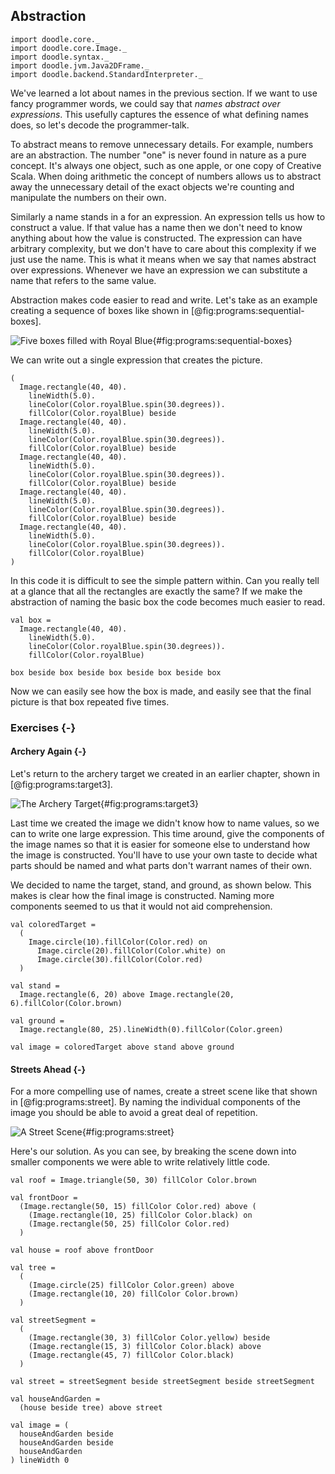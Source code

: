 ## Abstraction

```tut:invisible
import doodle.core._
import doodle.core.Image._
import doodle.syntax._
import doodle.jvm.Java2DFrame._
import doodle.backend.StandardInterpreter._
```

We've learned a lot about names in the previous section.
If we want to use fancy programmer words, we could say that *names abstract over expressions*.
This usefully captures the essence of what defining names does, so let's decode the programmer-talk.

To abstract means to remove unnecessary details.
For example, numbers are an abstraction.
The number "one" is never found in nature as a pure concept.
It's always one object, such as one apple, or one copy of Creative Scala.
When doing arithmetic the concept of numbers allows us to abstract away the unnecessary detail of the exact objects we're counting and manipulate the numbers on their own.

Similarly a name stands in a for an expression.
An expression tells us how to construct a value.
If that value has a name then we don't need to know anything about how the value is constructed.
The expression can have arbitrary complexity, but we don't have to care about this complexity if we just use the name.
This is what it means when we say that names abstract over expressions.
Whenever we have an expression we can substitute a name that refers to the same value.

Abstraction makes code easier to read and write.
Let's take as an example creating a sequence of boxes like shown in [@fig:programs:sequential-boxes].

![Five boxes filled with Royal Blue](./src/pages/programs/sequential-boxes.pdf+svg){#fig:programs:sequential-boxes}

We can write out a single expression that creates the picture.

```tut:silent:book
(
  Image.rectangle(40, 40).
    lineWidth(5.0).
    lineColor(Color.royalBlue.spin(30.degrees)).
    fillColor(Color.royalBlue) beside
  Image.rectangle(40, 40).
    lineWidth(5.0).
    lineColor(Color.royalBlue.spin(30.degrees)).
    fillColor(Color.royalBlue) beside
  Image.rectangle(40, 40).
    lineWidth(5.0).
    lineColor(Color.royalBlue.spin(30.degrees)).
    fillColor(Color.royalBlue) beside
  Image.rectangle(40, 40).
    lineWidth(5.0).
    lineColor(Color.royalBlue.spin(30.degrees)).
    fillColor(Color.royalBlue) beside
  Image.rectangle(40, 40).
    lineWidth(5.0).
    lineColor(Color.royalBlue.spin(30.degrees)).
    fillColor(Color.royalBlue)
)
```

In this code it is difficult to see the simple pattern within.
Can you really tell at a glance that all the rectangles are exactly the same?
If we make the abstraction of naming the basic box the code becomes much easier to read.

```tut:silent:book
val box =
  Image.rectangle(40, 40).
    lineWidth(5.0).
    lineColor(Color.royalBlue.spin(30.degrees)).
    fillColor(Color.royalBlue)

box beside box beside box beside box beside box
```

Now we can easily see how the box is made, and easily see that the final picture is that box repeated five times.


### Exercises {-}

#### Archery Again {-}

Let's return to the archery target we created in an earlier chapter, shown in [@fig:programs:target3].

![The Archery Target](./src/pages/programs/target3.pdf+svg){#fig:programs:target3}

Last time we created the image we didn't know how to name values, so we can to write one large expression.
This time around, give the components of the image names so that it is easier for someone else to understand how the image is constructed.
You'll have to use your own taste to decide what parts should be named and what parts don't warrant names of their own.

<div class="solution">
We decided to name the target, stand, and ground, as shown below.
This makes is clear how the final image is constructed.
Naming more components seemed to us that it would not aid comprehension.

```tut:silent:book
val coloredTarget =
  (
    Image.circle(10).fillColor(Color.red) on
      Image.circle(20).fillColor(Color.white) on
      Image.circle(30).fillColor(Color.red)
  )

val stand =
  Image.rectangle(6, 20) above Image.rectangle(20, 6).fillColor(Color.brown)

val ground =
  Image.rectangle(80, 25).lineWidth(0).fillColor(Color.green)

val image = coloredTarget above stand above ground
```
</div>


#### Streets Ahead {-}

For a more compelling use of names, create a street scene like that shown in [@fig:programs:street].
By naming the individual components of the image you should be able to avoid a great deal of repetition.

![A Street Scene](./src/pages/programs/street.pdf+svg){#fig:programs:street}

<div class="solution">
Here's our solution.
As you can see, by breaking the scene down into smaller components we were able to write relatively little code.

```tut:silent:book
val roof = Image.triangle(50, 30) fillColor Color.brown

val frontDoor =
  (Image.rectangle(50, 15) fillColor Color.red) above (
    (Image.rectangle(10, 25) fillColor Color.black) on
    (Image.rectangle(50, 25) fillColor Color.red)
  )

val house = roof above frontDoor

val tree =
  (
    (Image.circle(25) fillColor Color.green) above
    (Image.rectangle(10, 20) fillColor Color.brown)
  )

val streetSegment =
  (
    (Image.rectangle(30, 3) fillColor Color.yellow) beside
    (Image.rectangle(15, 3) fillColor Color.black) above
    (Image.rectangle(45, 7) fillColor Color.black)
  )

val street = streetSegment beside streetSegment beside streetSegment

val houseAndGarden =
  (house beside tree) above street

val image = (
  houseAndGarden beside
  houseAndGarden beside
  houseAndGarden
) lineWidth 0
```
</div>
